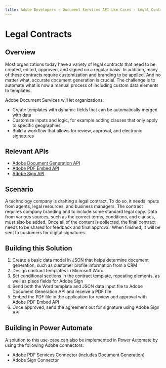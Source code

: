 ```yaml
---
title: Adobe Developers — Document Services API Use Cases - Legal Contracts
---
```


# Legal Contracts

## Overview

Most organizations today have a variety of legal contracts that need to be created, edited, approved, and signed on a regular basis. In addition, many of these contracts require customization and branding to be applied. And no matter what, accurate document generation is crucial. The challenge is to automate what is now a manual process of including custom data elements to templates.

Adobe Document Services will let organizations:

* Create templates with dynamic fields that can be automatically merged with data
* Customize inputs and logic, for example adding clauses that only apply to specific geographies
* Build a workflow that allows for review, approval, and electronic signatures

## Relevant APIs

* [Adobe Document Generation API](/src/pages/doc-generation.md)
* [Adobe PDF Embed API](/src/pages/pdf-embed.md)
* [Adobe Sign API](https://www.adobe.io/apis/documentcloud/sign.html)

## Scenario

A technology company is drafting a legal contract. To do so, it needs inputs from agents, legal resources, and business managers. The contract requires company branding and to include some standard legal copy. Data from various sources, such as the correct terms, conditions, and clauses, must also be added. Once all of the content is collected, the final contract needs to be shared for feedback and final approval. When finished, it will be sent to customers for digital signatures.

## Building this Solution

1. Create a basic data model in JSON that helps determine document generation, such as customer profile information from a CRM
2. Design contract templates in Microsoft Word
3. Set conditional sections in the contract template, repeating elements, as well as place fields for Adobe Sign
4. Send both the Word template and JSON data input file to Adobe Document Generation API and receive a PDF file
5. Embed the PDF file in the application for review and approval with Adobe PDF Embed API
6. Once approved, send the agreement out for signature using Adobe Sign API

## Building in Power Automate

A solution to this use-case can also be implemented in Power Automate by using the following Adobe connectors:

* Adobe PDF Services Connector (includes Document Generation)
* Adobe Sign Connector
